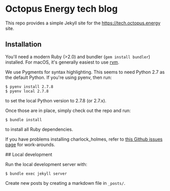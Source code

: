 # Octopus Energy tech blog

This repo provides a simple Jekyll site for the https://tech.octopus.energy site.

## Installation

You'll need a modern Ruby (>2.0) and bundler (`gem install bundler`) installed. For macOS, it's generally
easiest to use [rvm](https://rvm.io/).

We use Pygments for syntax highlighting. This seems to need Python 2.7 as the default Python. If you're using pyenv, then
run:

    $ pyenv install 2.7.8
    $ pyenv local 2.7.8

to set the local Python version to 2.7.8 (or 2.7.x).

Once those are in place, simply check out the repo and run:

    $ bundle install

to install all Ruby dependencies. 

If you have problems installing charlock_holmes, refer to [this Github issues
page](https://github.com/brianmario/charlock_holmes/issues/117) for work-arounds.

## Local development

Run the local development server with:

    $ bundle exec jekyll server

Create new posts by creating a markdown file in `_posts/`.


